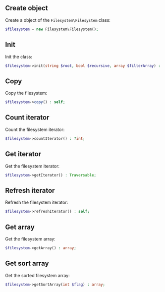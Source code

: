 Create object
-------------

Create a object of the `Filesystem\Filesystem` class:

```php
$filesystem = new Filesystem\Filesystem();
```


Init
----

Init the class:

```php
$filesystem->init(string $root, bool $recursive, array $filterArray) : self;
```


Copy
----

Copy the filesystem:

```php
$filesystem->copy() : self;
```


Count iterator
--------------

Count the filesystem iterator:

```php
$filesystem->countIterator() : ?int;
```


Get iterator
------------

Get the filesystem iterator:

```php
$filesystem->getIterator() : Traversable;
```


Refresh iterator
----------------

Refresh the filesystem iterator:

```php
$filesystem->refreshIterator() : self;
```


Get array
---------

Get the filesystem array:

```php
$filesystem->getArray() : array;
```


Get sort array
--------------

Get the sorted filesystem array:

```php
$filesystem->getSortArray(int $flag) : array;
```
